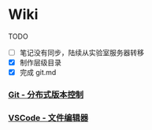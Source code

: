 # Wiki

TODO
- [ ] 笔记没有同步，陆续从实验室服务器转移
- [x] 制作层级目录
- [x] 完成 git.md

### [Git - 分布式版本控制](https://github.com/LANCE-HXZ/Wiki/wiki/Git)
### [VSCode - 文件编辑器](https://github.com/LANCE-HXZ/Wiki/wiki/VSCode)